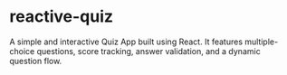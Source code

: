 # reactive-quiz
A simple and interactive Quiz App built using React. It features multiple-choice questions, score tracking, answer validation, and a dynamic question flow.
